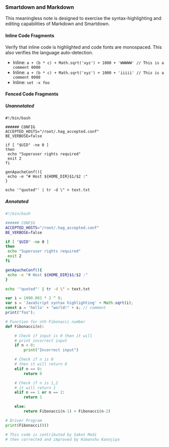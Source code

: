 ### Smartdown and Markdown

This meaningless note is designed to exercise the syntax-highlighting and editing capabilities of Markdown and Smartdown.

#### Inline Code Fragments

Verify that inline code is highlighted and code fonts are monospaced. This also verifies the language auto-detection.

- Inline: `a + (b * c) + Math.sqrt('xyz') + 1000 + 'WWWWW' // This is a comment 0000`
- Inline: `a + (b * c) + Math.sqrt('xyz') + 1000 + 'iiiii' // This is a comment 0000`
- Inline: `set -x foo`


#### Fenced Code Fragments

##### Unannotated

```
#!/bin/bash

###### CONFIG
ACCEPTED_HOSTS="/root/.hag_accepted.conf"
BE_VERBOSE=false

if [ "$UID" -ne 0 ]
then
 echo "Superuser rights required"
 exit 2
fi

genApacheConf(){
 echo -e "# Host ${HOME_DIR}$1/$2 :"
}

echo '"quoted"' | tr -d \" > text.txt
```

##### Annotated

```bash
#!/bin/bash

###### CONFIG
ACCEPTED_HOSTS="/root/.hag_accepted.conf"
BE_VERBOSE=false

if [ "$UID" -ne 0 ]
then
 echo "Superuser rights required"
 exit 2
fi

genApacheConf(){
 echo -e "# Host ${HOME_DIR}$1/$2 :"
}

echo '"quoted"' | tr -d \" > text.txt
```

```javascript
var i = 1000.001 * 2 ^ 8;
var s = 'JavaScript syntax highlighting' + Math.sqrt(i);
const a = 'hello' + "world!" + s; // comment
print("foo");
```

```python
# Function for nth Fibonacci number
def Fibonacci(n):

	# Check if input is 0 then it will
	# print incorrect input
	if n < 0:
		print("Incorrect input")

	# Check if n is 0
	# then it will return 0
	elif n == 0:
		return 0

	# Check if n is 1,2
	# it will return 1
	elif n == 1 or n == 2:
		return 1

	else:
		return Fibonacci(n-1) + Fibonacci(n-2)

# Driver Program
print(Fibonacci(9))

# This code is contributed by Saket Modi
# then corrected and improved by Himanshu Kanojiya

```

